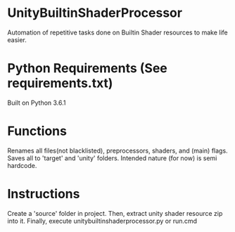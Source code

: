 # UnityBuiltinShaderProcessor
Automation of repetitive tasks done on Builtin Shader resources to make life easier.

# Python Requirements (See requirements.txt)
Built on Python 3.6.1

# Functions
Renames all files(not blacklisted), preprocessors, shaders, and (main) flags. Saves all to 'target' and 'unity' folders.
Intended nature (for now) is semi hardcode.

# Instructions
Create a 'source' folder in project. Then, extract unity shader resource zip into it. Finally, execute unitybuiltinshaderprocessor.py or run.cmd
